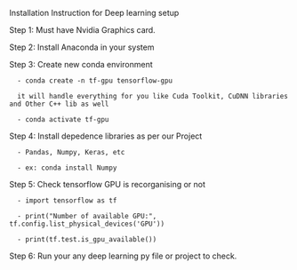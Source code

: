 Installation Instruction for Deep learning setup

Step 1: Must have Nvidia Graphics card.

Step 2: Install Anaconda in your system

Step 3: Create new conda environment

      - conda create -n tf-gpu tensorflow-gpu
      
      it will handle everything for you like Cuda Toolkit, CuDNN libraries and Other C++ lib as well
      
      - conda activate tf-gpu
      
Step 4: Install depedence libraries as per our Project

      - Pandas, Numpy, Keras, etc
      
      - ex: conda install Numpy
      
Step 5: Check tensorflow GPU is recorganising or not

      - import tensorflow as tf
      
      - print("Number of available GPU:", tf.config.list_physical_devices('GPU'))
      
      - print(tf.test.is_gpu_available())
      
Step 6: Run your any deep learning py file or project to check.
